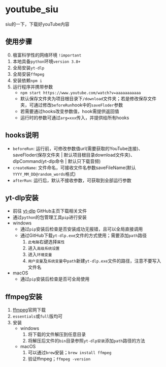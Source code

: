 # youtube_siu
siu的一下，下载好youTube内容



## 使用步骤

0. 极富科学性的网络环境 `!important`
1. 本地具备`python`环境`version 3.8+`
2. 全局安装`yt-dlp`
3. 全局安装`ffmpeg`
4. 安装依赖`npm i`
5. 运行程序并携带参数
   - `npm start https://www.youtube.com/watch?v=aaaaaaaaaaa`
   - 默认保存文件夹为项目根目录下`/download`文件夹；若是修改保存文件夹，可通过修改`beforeRun`hook中的`saveFloder`参数
   - 若需要通过hooks改变参数值，hook需提供返回值
   - 运行时的参数可通过`arg=xxx`传入，并提供给所有hooks



## hooks说明
- `beforeRun`: 运行前，可修改参数值url(需要获取的YouTube连接)、saveFloder(保存文件夹 | 默认项目根目录download文件夹)、dlpCommand(yt-dlp命令 | 默认只下载音频)
- `createName`: 文件命名，可接收文件名参数saveFileName(默认`YYYY_MM_DD@random_words`格式)
- `afterRun`: 运行后，默认不接收参数，可获取到全部运行参数



## yt-dlp安装

- 前往 [yt-dlp](https://github.com/yt-dlp/yt-dlp) GitHub主页下载相关文件
- 通过`python`的包管理工具`pip`进行安装
- windows
  - 通过`pip`安装后检查是否安装成功无报错，且可以全局直接调用
  - 通过GitHub下载`yt-dlp.exe`文件的方式使用；需要添加`path`路径
    1. `此电脑`右键选择`属性`
    2. 进入`高级系统设置`
    3. 进入`环境变量`
    4. `用户变量`及`系统变量`中`path`新建`yt-dlp.exe`文件的路径，注意不要写入文件名
- macOS
  - 通过`pip`安装后检查是否可全局使用

## ffmpeg安装

1. [ffmpeg](https://ffmpeg.org/)官网下载
2. `essentials`或`full`版均可
3. 安装
   - windows
     1. 将下载的文件解压到任意目录
     2. 将解压后文件的`bin`目录参照`yt-dlp安装`添加`path`路径的方法
   - macOS
     1. 可以通过`brew`安装；`brew install ffmpeg`
     2. 验证ffmpeg；`ffmpeg -version`